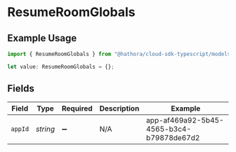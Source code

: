 # ResumeRoomGlobals

## Example Usage

```typescript
import { ResumeRoomGlobals } from "@hathora/cloud-sdk-typescript/models/operations";

let value: ResumeRoomGlobals = {};
```

## Fields

| Field                                    | Type                                     | Required                                 | Description                              | Example                                  |
| ---------------------------------------- | ---------------------------------------- | ---------------------------------------- | ---------------------------------------- | ---------------------------------------- |
| `appId`                                  | *string*                                 | :heavy_minus_sign:                       | N/A                                      | app-af469a92-5b45-4565-b3c4-b79878de67d2 |